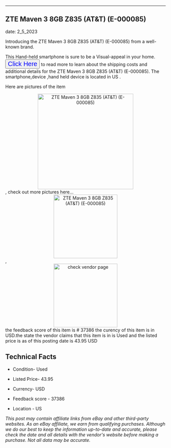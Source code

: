 ---
    

 ## ZTE Maven 3 8GB Z835 (AT&T)  (E-000085) 



    

date: 2_5_2023


      

Introducing the ZTE Maven 3 8GB Z835 (AT&T)  (E-000085) from a well-known brand.

This Hand-held smartphone is sure to be a Visual-appeal in your home. <button style="font-size:20px;color:blue" onclick="window.location.href = 'https://www.ebay.com/itm/404141800339?hash=item5e18ba7b93%3Ag%3AlEEAAOSwL%7EljlN-b&mkevt=1&mkcid=1&mkrid=711-53200-19255-0&campid=%253CePNCampaignId%253E&customid=%253CreferenceId%253E&toolid=10049'">Click Here</button>  to read more to learn about the shipping costs and additional details for the ZTE Maven 3 8GB Z835 (AT&T)  (E-000085). The smartphone,device ,hand held device is located in US  .

Here are pictures of the item <div style="text-align:center;"><img onclick="window.location.href = 'https://origin-galleryplus.ebayimg.com/ws/web/404141800339_2_0_1/225x225.jpg,https://origin-galleryplus.ebayimg.com/ws/web/404141800339_3_0_1/225x225.jpg,https://origin-galleryplus.ebayimg.com/ws/web/404141800339_4_0_1/225x225.jpg';" src="https://i.ebayimg.com/thumbs/images/g/lEEAAOSwL~ljlN-b/s-l225.jpg" alt="ZTE Maven 3 8GB Z835 (AT&T)  (E-000085)" style="width:300px; height:auto;object-fit:contain;" /></div>, check out more pictures here... <div style="text-align:center;"><img onclick="window.location.href = 'https://www.ebay.com/itm/404141800339?hash=item5e18ba7b93%3Ag%3AlEEAAOSwL%7EljlN-b&mkevt=1&mkcid=1&mkrid=711-53200-19255-0&campid=%253CePNCampaignId%253E&customid=%253CreferenceId%253E&toolid=10049';" src="https://i.ebayimg.com/images/g/lEEAAOSwL~ljlN-b/s-l1600.jpg" alt="ZTE Maven 3 8GB Z835 (AT&T)  (E-000085)" style="width:200px; height:auto;object-fit:contain;" /></div>, <div style="text-align:center;"><img onclick="window.location.href = 'https://www.ebay.com/itm/404141800339?hash=item5e18ba7b93%3Ag%3AlEEAAOSwL%7EljlN-b&mkevt=1&mkcid=1&mkrid=711-53200-19255-0&campid=%253CePNCampaignId%253E&customid=%253CreferenceId%253E&toolid=10049';" src="https://origin-galleryplus.ebayimg.com/ws/web/404141800339_2_0_1/225x225.jpg,https://origin-galleryplus.ebayimg.com/ws/web/404141800339_3_0_1/225x225.jpg,https://origin-galleryplus.ebayimg.com/ws/web/404141800339_4_0_1/225x225.jpg" alt="check vendor page" style="width:200px; height:auto;object-fit:contain;"/></div> the feedback score of this item is # 37386 the curency of this item is in USD.the state the vendor claims that  this item is in is Used and the listed price is as of this posting date is 43.95 USD
      
      

 ## Technical Facts 



     
      

 - Condition- Used 


      

 - Listed Price- 43.95 


      

 - Currency- USD 


      

 - Feedback score - 37386 


      

 - Location - US 


      
      

 *_This post may contain affiliate links from eBay and other third-party websites. As an eBay affiliate, we earn from qualifying purchases. Although we do our best to keep the information up-to-date and accurate, please check the date and all details with the vendor's website before making a purchase. Not all data may be accurate._*



      
      